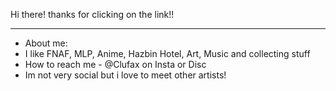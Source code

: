 Hi there! thanks for clicking on the link!!
- - -
- About me:
- I like FNAF, MLP, Anime, Hazbin Hotel, Art, Music and collecting stuff
- How to reach me - @Clufax on Insta or Disc
-  Im not very social but i love to meet other artists!

<!---
Clufax/Clufax is a ✨ special ✨ repository because its `README.md` (this file) appears on your GitHub profile.
You can click the Preview link to take a look at your changes.
--->
